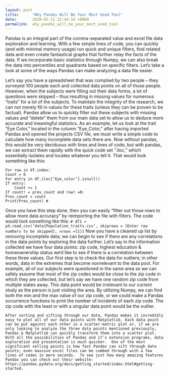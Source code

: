 ```yaml
---
layout: post
title:      "Why Pandas Will Be Your Most Used Tool"
date:       2020-05-12 22:44:18 +0000
permalink:  why_pandas_will_be_your_most_used_tool
---
```




Pandas is an integral part of the comma-separated value and excel file data exploration and learning. With a few simple lines of code, you can quickly (and with minimal memory usage) run quick and unique filters, find related data and even create fantastical graphs that further relay the facts of the data. If we incorporate basic statistics through Numpy, we can also break the data into percentiles and quadrants based on specific filters. Let’s take a look at some of the ways Pandas can make analyzing a data file easier. 

Let’s say you have a spreadsheet that was complied by two people – they surveyed 100 people each and collected data points on all of those people. However, when the subjects were filling out their data forms, a lot of questions were skipped – thus resulting in missing values for numerous “traits” for a lot of the subjects. To maintain the integrity of the research, we can not merely fill in values for these traits (unless they can be proven to be factual). Pandas allow us to quickly filter out these subjects with missing values and “delete” them from our main data set to allow us to deduce more accurate and meaningful statistics. As an example, let us look at the trait “Eye Color,” located in the column “Eye_Color,” after having imported Pandas and opened the projects CSV file, we must write a simple code to calculate how many incomplete data sets there are.  Now without pandas, this would be very deciduous with lines and lines of code, but with pandas, we can extract them rapidly with the quick code set “.iloc,” which essentially isolates and locates whatever you tell it. That would look something like this:

```
For row in df.index:
Count = 0
For entry in df.iloc[‘Eye_color’].isnull()
If entry:
	Count += 1
If count! = prev_count and row! =0:
Prev_count = count 
Print(Prev_count) #
```

Once you have this step done, then you can easily “filter out those rows to allow more data accuracy” by reimporting the file with filters. The code would look something like this:
`# df1 = pd.read_csv(‘data|Population_traits.csv’, skiprows = [Enter row numbers to be skipped], nrows =[1]]` 
Now you have a cleaned up list by removing incomplete data; we can begin to see if there are any correlations in the data points by exploring the data further. Let’s say in the information collected we have four data points: zip code, highest education & homeownership status we’d like to see if there is a correlation between these three values. Our first step is to check the data for outliers; in other words, data in the extremes that become nonrelevant to the data pool. For example, all of our subjects were questioned in the same area so we can safely assume that most of the zip codes would be close to the zip code in which they are collected, but let’s say we have one random zip code from multiple states away. This data point would be irrelevant to our current study as the person is just visiting the area.  By utilizing Numpy, we can find both the min and the max value of our zip code, or we could make a Pandas occurrence functions to print the number of incidents of each zip code. The zip code with the least or with a singular data point would be the outlier. 


	After sorting and sifting through our data, Pandas makes it incredibly easy to plot all of our data points with Matplotlib. Each data point can be put against each other in a scatter-matric plot or, if we are only looking to analyze the three data points mentioned previously, Pandas & Matplotlib can quickly transform them into a scatter plot. With all the possibilities of Pandas and it’s extension programs, data exploration and presentation is much quicker.  One of the most significant selling points is how fast Pandas can sift through data points; even massive excel files can be combed through with a few lines of codes in mere seconds.  To see just how many amazing features Pandas you can check out their website: https://pandas.pydata.org/docs/getting_started/index.html#getting-started. 

		


